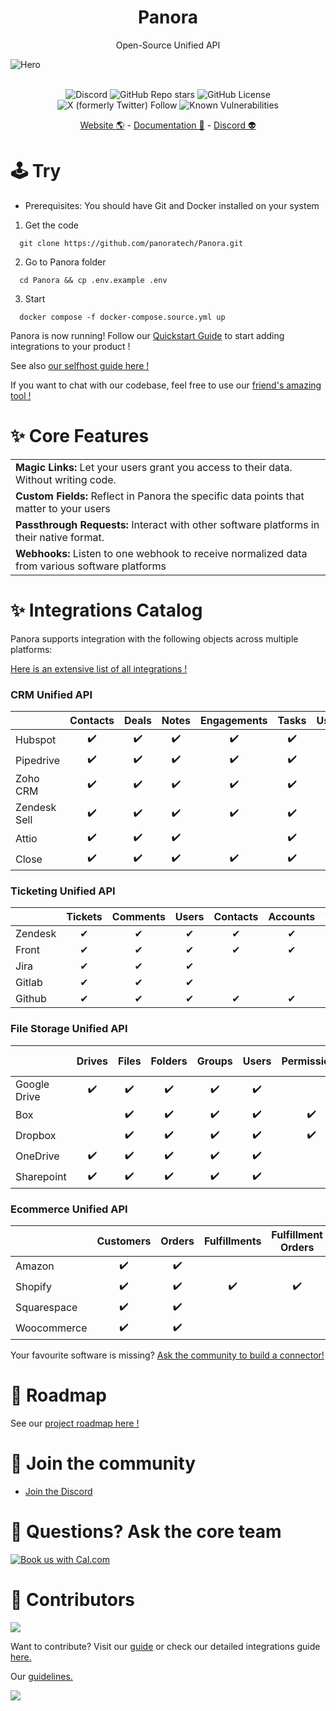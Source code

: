 <div align="center">
  <h1> Panora </h1>
  <p> Open-Source Unified API </p>
</div>

![Hero](https://panora.dev/wp-content/uploads/2023/12/github-banner.png)

<div align="center">
  </br>
    <img alt="Discord" src="https://img.shields.io/discord/1038131193067077642"></img>
    <img alt="GitHub Repo stars" src="https://img.shields.io/github/stars/panoratech/panora?logo=github"> </img>
    <img alt="GitHub License" src="https://img.shields.io/github/license/panoratech/Panora"></img>
    <img alt="X (formerly Twitter) Follow" src="https://img.shields.io/twitter/follow/panoradotdev"></img>
    <img src="https://snyk.io/test/github/panoratech/Panora/badge.svg" alt="Known Vulnerabilities"></img>
  </br>
  
  <p>
    <a href="https://panora.dev">Website 🌎</a> - <a href="https://docs.panora.dev">Documentation 📖</a> - <a href="https://discord.com/invite/PH5k7gGubt">Discord 👽</a>
  </p>
</div>

# 🕹️ Try

- Prerequisites: You should have Git and Docker installed on your system

 1. Get the code

```
  git clone https://github.com/panoratech/Panora.git
 ```

 2. Go to Panora folder

```
  cd Panora && cp .env.example .env
  ```

 3. Start

```
  docker compose -f docker-compose.source.yml up
 ```

Panora is now running!  Follow our [Quickstart Guide](https://docs.panora.dev/quick-start) to start adding integrations to your product !

See also [our selfhost guide here !](https://docs.panora.dev/open-source/selfhost/self-host-guide)

If you want to chat with our codebase, feel free to use our [friend's amazing tool !](https://sage.storia.ai/panora)

# ✨ Core Features  

|                    |
|---------------------------|
| **Magic Links:** Let your users grant you access to their data. Without writing code.              |
| **Custom Fields:** Reflect in Panora the specific data points that matter to your users            |
| **Passthrough Requests:** Interact with other software platforms in their native format.      |
| **Webhooks:** Listen to one webhook to receive normalized data from various software platforms                  |

# ✨ Integrations Catalog

Panora supports integration with the following objects across multiple platforms:

[Here is an extensive list of all integrations !](https://docs.panora.dev/integrations-catalog)

### CRM Unified API

|                                               | Contacts | Deals | Notes | Engagements | Tasks | Users | Companies | Stage |
|-----------------------------------------------|:--------:|:-----:|:-----:|:-----------:|:-----:|:-----:|:---------:|:---------:|
| Hubspot           |    ✔️    |   ✔️  |   ✔️  |      ✔️     |   ✔️  |   ✔️  |           | ✔️ |
| Pipedrive       |    ✔️    |   ✔️  |   ✔️  |      ✔️     |   ✔️  |   ✔️  |           |✔️ |
| Zoho CRM          |    ✔️    |   ✔️  |   ✔️  |      ✔️     |   ✔️  |   ✔️  |           | |
| Zendesk Sell |    ✔️    |   ✔️  |   ✔️  |      ✔️     |   ✔️  |   ✔️  |           | ✔️|
| Attio                   |    ✔️    |      ✔️   |    ✔️    |             |   ✔️     |     ✔️   |     ✔️    |  ✔️ |
| Close                   |    ✔️    |    ✔️    |  ✔️      |    ✔️          |   ✔️    |   ✔️     |     ✔️    |✔️ |

### Ticketing Unified API

|    | Tickets | Comments | Users | Contacts | Accounts | Tags | Teams | Collections |
|-------------|:----------:|:-------:|:-------:|:------------:|:-------:|:-------:|:------:|:-------------:|
| Zendesk     | ✔        | ✔     | ✔    | ✔          | ✔    | ✔    | ✔ |  |
| Front       | ✔        | ✔     | ✔    | ✔          | ✔    | ✔    | ✔ |  |
| Jira        | ✔        | ✔     | ✔    |            |      | ✔    | ✔ | ✔ |
| Gitlab     | ✔        | ✔     | ✔    |           |      |     |  |  ✔|
| Github     | ✔        | ✔     | ✔    |       ✔    |   ✔   |  ✔   |  ✔|  |

### File Storage Unified API

|                                           | Drives | Files | Folders | Groups | Users | Permissions | Shared Links |
|-----------------------------------------------|:--------:|:-----:|:-----:|:-----------:|:-----:|:-----:|:---------:|
| Google Drive            |       ✔️ |  ✔️   |   ✔️  |        ✔️   | ✔️    |     |           |
| Box        |        |   ✔️   |   ✔️   |      ✔️     |  ✔️    |  ✔️   |           |
| Dropbox          |       |  ✔️   |   ✔️  | ✔️          |   ✔️  |   ✔️  |           |
| OneDrive |      ✔️ | ✔️   |    ✔️|      ✔️  |   ✔️  |     |           |
| Sharepoint |      ✔️ | ✔️   |    ✔️|      ✔️  |   ✔️  |     |           |

### Ecommerce Unified API

|                                           | Customers | Orders | Fulfillments | Fulfillment Orders | Products |
|-----------------------------------------------|:--------:|:-----:|:-----:|:-----------:|:-----:|
| Amazon            |       ✔️ |  ✔️   |     |          |    |
| Shopify        |     ✔️   |   ✔️   |   ✔️   |      ✔️     |  ✔️    |
| Squarespace          |    ✔️   |  ✔️   |     |          |   ✔️  |
| Woocommerce |      ✔️ | ✔️   |    |        |   ✔️  |

Your favourite software is missing? [Ask the community to build a connector!](https://github.com/panoratech/Panora/issues/new)

# 🚢 Roadmap

See our [project roadmap here !](https://github.com/orgs/panoratech/projects/5)

# 👾 Join the community

- [Join the Discord](https://discord.com/invite/PH5k7gGubt)

# 🤔 Questions? Ask the core team

<a href="https://cal.com/rflih/30?utm_source=github&utm_campaign=readme"><img alt="Book us with Cal.com" src="https://cal.com/book-with-cal-dark.svg" /></a>

# 🚀 Contributors

<a href="https://github.com/panoratech/Panora/graphs/contributors">
  <img src="https://contrib.rocks/image?repo=panoratech/Panora" />
</a>

Want to contribute? Visit our [guide](https://docs.panora.dev/open-source/contributors#setup-your-environnement) or check our detailed integrations guide [here.](https://github.com/panoratech/Panora/blob/main/INTEGRATIONS.md)

Our [guidelines.](https://github.com/panoratech/Panora/blob/main/CONTRIBUTING.md)

<img referrerpolicy="no-referrer-when-downgrade" src="https://static.scarf.sh/a.png?x-pxid=3be49a98-8805-45ca-bd15-99f5321ec235" />
